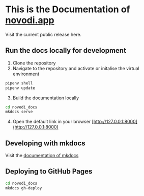 # This is the Documentation of [novodi.app](https://novodi.app/)

Visit the current public release here.

## Run the docs locally for development

1. Clone the repository
2. Navigate to the repository and activate or initalise the virtual environment

```bash
pipenv shell
pipenv update
```

3. Build the documentation locally

```bash
cd novodi_docs
mkdocs serve
```

4. Open the default link in your browser
[http://127.0.0.1:8000](http://127.0.0.1:8000)

## Developing with mkdocs

Visit the [documentation of mkdocs](https://www.mkdocs.org/user-guide)

## Deploying to GitHub Pages
```bash
cd novodi_docs
mkdocs gh-deploy
```
